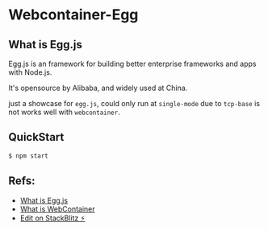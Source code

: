 # Webcontainer-Egg 
 
## What is Egg.js 

Egg.js is an framework for building better enterprise frameworks and apps with Node.js. 
 
It's opensource by Alibaba, and widely used at China. 
 
just a showcase for `egg.js`, could only run at `single-mode` due to `tcp-base` is not works well with `webcontainer`. 

## QuickStart 

```bash 
$ npm start 
``` 
 
## Refs: 

- [What is Egg.js](https://eggjs.org/) 
- [What is WebContainer](https://blog.stackblitz.com/posts/introducing-webcontainers/) 
- [Edit on StackBlitz ⚡️](https://stackblitz.com/edit/stackblitz-starters-utis3b?file=webcontainer-egg)
 
